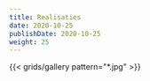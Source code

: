 ```yaml
---
title: Realisaties
date: 2020-10-25
publishDate: 2020-10-25
weight: 25
---
```


{{< grids/gallery pattern="*.jpg" >}}
